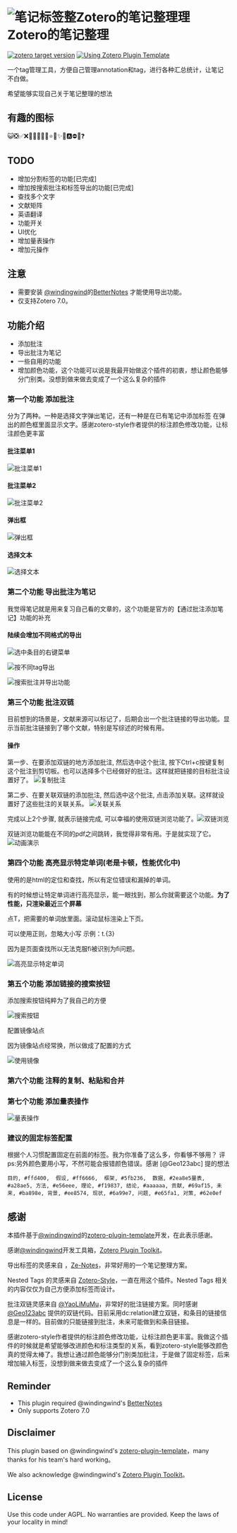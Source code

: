 # ![笔记标签整Zotero的笔记整理理](addon/chrome/content/icons/favicon.png)Zotero的笔记整理

[![zotero target version](https://img.shields.io/badge/Zotero-7-green?style=flat-square&logo=zotero&logoColor=CC2936)](https://www.zotero.org)
[![Using Zotero Plugin Template](https://img.shields.io/badge/Using-Zotero%20Plugin%20Template-blue?style=flat-square&logo=github)](https://github.com/windingwind/zotero-plugin-template)

一个tag管理工具，方便自己管理annotation和tag，进行各种汇总统计，让笔记不白做。

希望能够实现自己关于笔记整理的想法

## 有趣的图标

😺❎✅❌🐉🦀🐓🦋🌸⭐🌟✨📍🅰️⛔🚫❓

## TODO

- 增加分割标签的功能[已完成]
- 增加按搜索批注和标签导出的功能[已完成]
- 查找多个文字
- 文献矩阵
- 英语翻译
- 功能开关
- UI优化
- 增加量表操作
- 增加元操作

## 注意

- 需要安装 [@windingwind](https://github.com/windingwind)的[BetterNotes](https://github.com/windingwind/zotero-better-notes/releases/) 才能使用导出功能。
- 仅支持Zotero 7.0。

## 功能介绍

- 添加批注
- 导出批注为笔记
- 一些自用的功能
- 增加颜色功能，这个功能可以说是我最开始做这个插件的初衷，想让颜色能够分门别类。没想到做来做去变成了一个这么复杂的插件

### 第一个功能 添加批注

分为了两种。一种是选择文字弹出笔记，还有一种是在已有笔记中添加标签
在弹出的颜色框里面显示文字。感谢zotero-style作者提供的标注颜色修改功能，让标注颜色更丰富

#### 批注菜单1

![批注菜单1](./doc/批注菜单1.png)

#### 批注菜单2

![批注菜单2](./doc/批注菜单2.png)

#### 弹出框

![弹出框](./doc/弹出框.png)

#### 选择文本

![选择文本](./doc/选择文本.png)

### 第二个功能 导出批注为笔记

我觉得笔记就是用来复习自己看的文章的，这个功能是官方的【通过批注添加笔记】功能的补充

#### 陆续会增加不同格式的导出

![选中条目的右键菜单](./doc/2.1选中条目的右键菜单.png)

![按不同tag导出](./doc/2.2按不同tag导出.png)

![搜索批注并导出功能](./doc/2.3更新了查询结果显示界面.png)

### 第三个功能 批注双链

目前想到的场景是，文献来源可以标记了，后期会出一个批注链接的导出功能。显示当前批注链接到了哪个文献，特别是写综述的时候有用。

#### 操作

第一步、在要添加双链的地方添加批注, 然后选中这个批注, 按下Ctrl+c按键复制这个批注到剪切板。也可以选择多个已经做好的批注。这样就把链接的目标批注设置好了。 ![复制批注](doc/3.1复制批注.png)

第二步、在要关联双链的添加批注, 然后选中这个批注, 点击添加关联。这样就设置好了这些批注的关联关系。
![关联关系](doc/3.2添加关联.png)

完成以上2个步骤, 就表示链接完成, 可以幸福的使用双链浏览功能了。![双链浏览](doc/3.3显示关联的批注，点击跳转到对应pdf.png)

双链浏览功能能在不同的pdf之间跳转，我觉得非常有用。于是就实现了它。
![动画演示](doc/3双链操作.gif)

### 第四个功能 高亮显示特定单词(老是卡顿，性能优化中)

使用的是html的定位和查找，所以有定位错误和漏掉的单词。

有的时候想让特定单词进行高亮显示，能一眼找到，那么你就需要这个功能。**为了性能，只渲染最近三个屏幕**

点T，把需要的单词放里面。滚动鼠标渲染上下页。

可以使用正则，忽略大小写
示例：t.{3}

因为是页面查找所以无法克服fi被识别为ﬁ问题。

![高亮显示特定单词](doc/4高亮显示特定单词.png)

### 第五个功能 添加链接的搜索按钮

添加搜索按钮纯粹为了我自己的方便

![搜索按钮](doc/添加搜索按钮.png)

配置镜像站点

因为镜像站点经常换，所以做成了配置的方式

![使用镜像](doc/添加镜像站点.png)

### 第六个功能 注释的复制、粘贴和合并

### 第七个功能 添加量表操作

![量表操作](doc/7量表操作.png)

### 建议的固定标签配置

根据个人习惯配置固定在前面的标签。我为你准备了这么多，你看够不够用？
评ps:另外颜色要用小写，不然可能会报错颜色错误。感谢 [@Geo123abc] 提的想法

```
目的, #ffd400,  假设, #ff6666,  框架, #5fb236,  数据, #2ea8e5量表, #a28ae5, 方法, #e56eee, 理论, #f19837, 结论, #aaaaaa, 贡献, #69af15, 未来, #ba898e, 背景, #ee8574, 现状, #6a99e7, 问题, #e65fa1, 对策, #62e0ef
```

## 感谢

本插件基于[@windingwind](https://github.com/windingwind)的[zotero-plugin-template](https://github.com/windingwind/zotero-plugin-template)开发，在此表示感谢。

感谢[@windingwind](https://github.com/windingwind)开发工具箱，[Zotero Plugin Toolkit](https://github.com/windingwind/zotero-plugin-toolkit)。

导出标签的灵感来自 ，[Ze-Notes](https://github.com/frianasoa/Ze-Notes)，非常好用的一个笔记整理方案。

Nested Tags 的灵感来自 [Zotero-Style](https://github.com/MuiseDestiny/zotero-style)，一直在用这个插件。Nested Tags 相关的内容仅仅为自己方便添加标签而设计。

批注双链灵感来自 [@YaoLiMuMu](https://github.com/windingwind/zotero-actions-tags/discussions/296)，非常好的批注链接方案。同时感谢 [@Geo123abc](https://github.com/Geo123abc) 提供的双链代码。目前采用dc:relation建立双链，和条目的链接信息是一样的。目前做的只能链接到批注，未来可能做到和条目链接。

感谢zotero-style作者提供的标注颜色修改功能，让标注颜色更丰富。我做这个插件的时候就是希望能够改进颜色和标注类型的关系，看到zotero-style能够改颜色真的觉得太棒了。我想让通过颜色能够分门别类加批注，于是做了固定标签，后来增加输入标签，没想到做来做去变成了一个这么复杂的插件

## Reminder

- This plugin required @windingwind's [BetterNotes](https://github.com/windingwind/zotero-better-notes/releases/)
- Only supports Zotero 7.0

## Disclaimer

This plugin based on @windingwind's [zotero-plugin-template](https://github.com/windingwind/zotero-plugin-template)，many thanks for his team's hard working。

We also acknowledge @windingwind's [Zotero Plugin Toolkit](https://github.com/windingwind/zotero-plugin-toolkit)。

## License

Use this code under AGPL. No warranties are provided. Keep the laws of your locality in mind!
